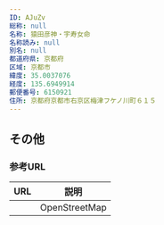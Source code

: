 ```yaml
---
ID: AJuZv
総称: null
名称: 猿田彦神・宇寿女命
名称読み: null
別名: null
都道府県: 京都府
区域: 京都市
緯度: 35.0037076
経度: 135.6949914
郵便番号: 6150921
住所: 京都府京都市右京区梅津フケノ川町６１５
---
```


## その他

### 参考URL

| URL | 説明          |
| --- | ------------- |
|     | OpenStreetMap |
